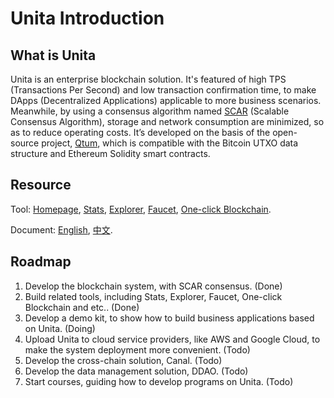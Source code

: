 # Unita Introduction

## What is Unita
Unita is an enterprise blockchain solution. It's featured of high TPS (Transactions Per Second) and low transaction confirmation time, to make DApps (Decentralized Applications) applicable to more business scenarios. Meanwhile, by using a consensus algorithm named [SCAR](SCAR-Consensus) (Scalable Consensus Algorithm), storage and network consumption are minimized, so as to reduce operating costs. It’s developed on the basis of the open-source project, [Qtum](https://github.com/qtumproject/qtum), which is compatible with the Bitcoin UTXO data structure and Ethereum Solidity smart contracts.

## Resource
Tool: [Homepage](https://unita.network), [Stats](https://stats.unita.network), [Explorer](https://explorer.unita.network), [Faucet](https://faucet.unita.network), [One-click Blockchain](https://chain.unita.network).

Document: [English](../en/), [中文](../zh/).

## Roadmap
1. Develop the blockchain system, with SCAR consensus. (Done)
2. Build related tools, including Stats, Explorer, Faucet, One-click Blockchain and etc.. (Done)
3. Develop a demo kit, to show how to build business applications based on Unita. (Doing)
4. Upload Unita to cloud service providers, like AWS and Google Cloud, to make the system deployment more convenient. (Todo)
5. Develop the cross-chain solution, Canal. (Todo)
6. Develop the data management solution, DDAO. (Todo)
7. Start courses, guiding how to develop programs on Unita. (Todo)